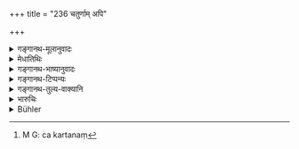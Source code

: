 +++
title = "236 चतुर्णाम् अपि"

+++

<details><summary>गङ्गानथ-मूलानुवादः</summary>

Even on all these four, if they do not perform the expiatory penance, the king shall inflict corporal punishment along with fine, in accordance with the law.—(236)
</details>

<details><summary>मेधातिथिः</summary>
<u>ननु</u> च सुरापो ब्राह्मण एव पातकी । तस्य च शरीरसंयुक्तो दण्डो नास्ति "न शारीरो ब्राह्मणदण्डः"[^६०७] (ग्ध् १२.४६) इति । तत्र **चतुर्णाम् अपीति** कथम् ।


[^६०७]:
     M G J DK (1: 580): brāhmaṇo daṇḍaḥ

- <u>केचिद्</u> आहुः । पतितः संप्रयुक्तो गृह्यते पूर्वम् अनुपात्तो ऽपि, चतुःसंख्यासामर्थ्यात् । 

- <u>अन्ये</u> त्व् अङ्कनं[^६०८] शरीरसंयुक्तम् इत्य् आहुः । तच् च ब्राह्मणस्याप्य् अस्ति । 


[^६०८]:
     M G: ca kartanaṃ

- <u>अन्ये</u> त्व् **अपि**शब्दात् पञ्चानाम् अयं दण्ड इत्य् आहुः ।

- **चतुर्णाम् अपि** । **अपि**शब्दात् पञ्चमस्यापि तत्संसर्गिणः । ब्राह्मणस्य वधे पूर्वत्र शरीरदण्ड उक्त एव । "स्त्रीबालब्राःमणघ्नांश् च हन्यात्" (म्ध् ९.२३२) इति । अनेनान्तःशरीरयुक्तम् अङ्कनम् एवोच्यते । **धर्म्यम्** इत्य् अपराधानुरूपेण गुरुतरलाघवं कार्यम् इत्य् अर्थः ॥ ९.२३६ ॥
</details>

<details><summary>गङ्गानथ-भाष्यानुवादः</summary>

Even though the Brāhmaṇa alone becomes a heinous criminal by drinking wine, yet even for him there is to be corporal punishment,—though no corporal punishment has been laid down for the Brāhmaṇa before this. This follows from the force laid upon the term ‘*four*’ in this verse.

Others, however, have explained this ‘*corporal punishment*’ as standing for *branding*; and this would be done in the ease of the Brāhmaṇa also.

Others again explain the particle ‘*api*’ as ‘*even*,’ and declare that the penalty here laid down is meant for all the *five* kinds of ‘heinous criminals;’ the construction being that—‘this punishment is to be inflicted on *even* all these four, as also on the *fifth*, in the shape of the person associating with these four.’

For the crime of ‘*Brāhmaṇa-slaying*,’ ‘corporal punishment’ has been already laid down above,—in the rule that—‘the king shall put to death those who kill a woman, an infant or a Brāhmaṇa.’

From what follows in the next verse it is clear that ‘corporal punishment’ here stands for *branding*.

‘*According to the late*’—‘he shall make due discrimination regarding the greater, or less seriousness of the crime.’—(236)
</details>

<details><summary>गङ्गानथ-टिप्पन्यः</summary>

This verse is quoted in *Vivādaratnākara* (p. 634);—and in
*Vyavahāra-Bālambhaṭṭī* (p. 116).
</details>

<details><summary>गङ्गानथ-तुल्य-वाक्यानि</summary>

**(verses 9.235-242)  
**

See Comparative notes for [Verse
9.235].
</details>

<details><summary>भारुचिः</summary>

**चतुर्णाम् अपीति** वचनात् तत्संबन्धी पञ्चमो गृह्यते । स्त्रीबालब्राह्मणवधे [व]धदण्ड उक्तः । **चतुर्णाम् अपि चैतेषाम्** इत्य् अत्र श्लोक [अङ्क]न[ं] धनदण्डश् च । तद् एतत् पातकानुरूपं कार्यम् । शूद्रस्य तु ब्रह्महत्याप्रायश्चित्तम् अकुर्वतो दण्डद्वयम् ॥ ९.२३६ ॥
</details>

<details><summary>Bühler</summary>

236	On those four even, if they do not perform a penance, let him inflict corporal punishment and fines in accordance with the law.
</details>
